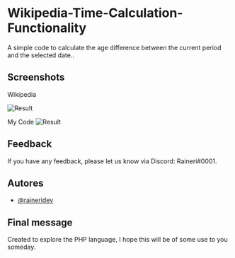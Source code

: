 
# Wikipedia-Time-Calculation-Functionality
A simple code to calculate the age difference between the current period and the selected date..

## Screenshots
Wikipedia

![Result](https://media.discordapp.net/attachments/1085224190128422933/1162380126927990794/image.png?ex=653bb9da&is=652944da&hm=3b7bcb2a3089c4155c6b042bac478631d2107efa905aa83679300b46cd322767&=&width=548&height=579)

My Code
![Result](https://media.discordapp.net/attachments/1085224190128422933/1162380437025460375/image.png?ex=653bba24&is=65294524&hm=eadc2ddcae3009e4d5c0e28864a5a1dd14a11417639eca5d2d2314caafdc5405&=&width=1005&height=656)

## Feedback

If you have any feedback, please let us know via Discord: Raineri#0001.


## Autores

- [@raineridev](https://www.github.com/raineridev)


## Final message
Created to explore the PHP language, I hope this will be of some use to you someday.
